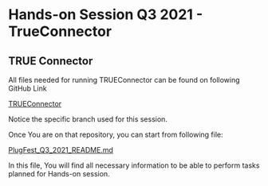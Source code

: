 # Hands-on Session Q3 2021 - TrueConnector

## TRUE Connector

All files needed for running TRUEConnector can be found on following GitHub Link

[TRUEConnector](https://github.com/Engineering-Research-and-Development/true-connector/tree/plugfest_q3_2021)

Notice the specific branch used for this session.

Once You are on that repository, you can start from following file:

[PlugFest_Q3_2021_README.md](https://github.com/Engineering-Research-and-Development/true-connector/blob/plugfest_q3_2021/PlugFest_Q3_2021_README.md)

In this file, You will find all necessary information to be able to perform tasks planned for Hands-on session.
